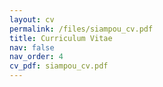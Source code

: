 ```yaml
---
layout: cv
permalink: /files/siampou_cv.pdf
title: Curriculum Vitae
nav: false
nav_order: 4
cv_pdf: siampou_cv.pdf
---
```

